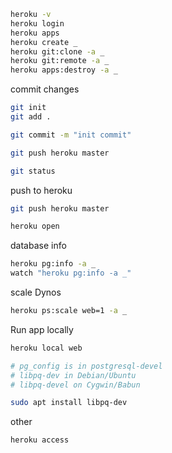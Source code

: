 ```  bash
heroku -v
heroku login
heroku apps
heroku create _
heroku git:clone -a _
heroku git:remote -a _
heroku apps:destroy -a _
```


commit changes
```  bash
git init
git add .

git commit -m "init commit"

git push heroku master

git status
```


push to heroku
```  bash
git push heroku master

heroku open
```


database info
```  bash
heroku pg:info -a _
watch "heroku pg:info -a _"
```


scale Dynos
```  bash
heroku ps:scale web=1 -a _
```


Run app locally
```  bash
heroku local web

# pg_config is in postgresql-devel 
# libpq-dev in Debian/Ubuntu
# libpq-devel on Cygwin/Babun

sudo apt install libpq-dev 
```


other
```  bash
heroku access
```
